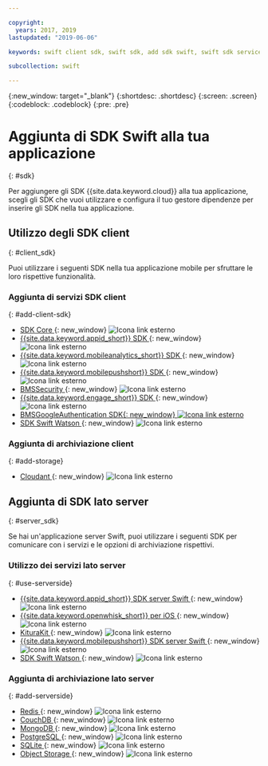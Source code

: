 ```yaml
---

copyright:
  years: 2017, 2019
lastupdated: "2019-06-06"

keywords: swift client sdk, swift sdk, add sdk swift, swift sdk service, server sdk swift, swift bms, clientsdk swift, client storage swifts

subcollection: swift

---
```


{:new_window: target="_blank"}
{:shortdesc: .shortdesc}
{:screen: .screen}
{:codeblock: .codeblock}
{:pre: .pre}

# Aggiunta di SDK Swift alla tua applicazione
{: #sdk}

Per aggiungere gli SDK {{site.data.keyword.cloud}} alla tua applicazione, scegli gli SDK che vuoi utilizzare e configura il tuo gestore dipendenze per inserire gli SDK nella tua applicazione.

## Utilizzo degli SDK client
{: #client_sdk}

Puoi utilizzare i seguenti SDK nella tua applicazione mobile per sfruttare le loro rispettive funzionalità.

### Aggiunta di servizi SDK client
{: #add-client-sdk}

- [SDK Core ](https://github.com/ibm-bluemix-mobile-services/bms-clientsdk-swift-core){: new_window} ![Icona link esterno](../icons/launch-glyph.svg "Icona link esterno")
- [{{site.data.keyword.appid_short}} SDK ](https://github.com/ibm-cloud-security/appid-clientsdk-swift){: new_window} ![Icona link esterno](../icons/launch-glyph.svg "Icona link esterno")
- [{{site.data.keyword.mobileanalytics_short}} SDK ](https://github.com/ibm-bluemix-mobile-services/bms-clientsdk-swift-analytics){: new_window} ![Icona link esterno](../icons/launch-glyph.svg "Icona link esterno")
- [{{site.data.keyword.mobilepushshort}} SDK ](https://github.com/ibm-bluemix-mobile-services/bms-clientsdk-swift-push){: new_window} ![Icona link esterno](../icons/launch-glyph.svg "Icona link esterno")
- [ BMSSecurity ](https://github.com/ibm-bluemix-mobile-services/bms-clientsdk-swift-security){: new_window} ![Icona link esterno](../icons/launch-glyph.svg "Icona link esterno")
- [{{site.data.keyword.engage_short}} SDK ](https://github.com/ibm-bluemix-mobile-services/bms-clientsdk-swift-applaunch){: new_window} ![Icona link esterno](../icons/launch-glyph.svg "Icona link esterno")
- [BMSGoogleAuthentication SDK{: new_window} ![Icona link esterno](../icons/launch-glyph.svg "Icona link esterno")](https://github.com/ibm-bluemix-mobile-services/bms-clientsdk-swift-security-googleauthentication)
- [SDK Swift Watson ](https://github.com/watson-developer-cloud/swift-sdk){: new_window} ![Icona link esterno](../icons/launch-glyph.svg "Icona link esterno")

### Aggiunta di archiviazione client
{: #add-storage}

- [ Cloudant ](https://github.com/cloudant/swift-cloudant){: new_window} ![Icona link esterno](../icons/launch-glyph.svg "Icona link esterno")

## Aggiunta di SDK lato server
{: #server_sdk}

Se hai un'applicazione server Swift, puoi utilizzare i seguenti SDK per comunicare con i servizi e le opzioni di archiviazione rispettivi.

### Utilizzo dei servizi lato server
{: #use-serverside}

- [{{site.data.keyword.appid_short}} SDK server Swift ](https://github.com/ibm-cloud-security/appid-serversdk-swift){: new_window} ![Icona link esterno](../icons/launch-glyph.svg "Icona link esterno")
- [{{site.data.keyword.openwhisk_short}} per iOS ](https://{DomainName}/openwhisk/learn/ios-sdk){: new_window} ![Icona link esterno](../icons/launch-glyph.svg "Icona link esterno")
- [ KituraKit ](https://github.com/IBM-Swift/KituraKit){: new_window} ![Icona link esterno](../icons/launch-glyph.svg "Icona link esterno")
- [{{site.data.keyword.mobilepushshort}} SDK server Swift ](https://github.com/ibm-bluemix-mobile-services/bms-pushnotifications-serversdk-swift){: new_window} ![Icona link esterno](../icons/launch-glyph.svg "Icona link esterno")
- [SDK Swift Watson ](https://github.com/watson-developer-cloud/swift-sdk){: new_window} ![Icona link esterno](../icons/launch-glyph.svg "Icona link esterno")

### Aggiunta di archiviazione lato server
{: #add-serverside}

- [Redis ](https://github.com/IBM-Swift/Kitura-redis){: new_window} ![Icona link esterno](../icons/launch-glyph.svg "Icona link esterno")
- [CouchDB ](https://github.com/IBM-Swift/Kitura-CouchDB){: new_window} ![Icona link esterno](../icons/launch-glyph.svg "Icona link esterno")
- [MongoDB ](https://github.com/OpenKitten/MongoKitten){: new_window} ![Icona link esterno](../icons/launch-glyph.svg "Icona link esterno")
- [PostgreSQL ](https://github.com/IBM-Swift/Swift-Kuery-PostgreSQL){: new_window} ![Icona link esterno](../icons/launch-glyph.svg "Icona link esterno")
- [SQLite ](https://github.com/IBM-Swift/Swift-Kuery-SQLite){: new_window} ![Icona link esterno](../icons/launch-glyph.svg "Icona link esterno")
- [Object Storage ](https://github.com/ibm-bluemix-mobile-services/bluemix-objectstorage-serversdk-swift){: new_window} ![Icona link esterno](../icons/launch-glyph.svg "Icona link esterno")
